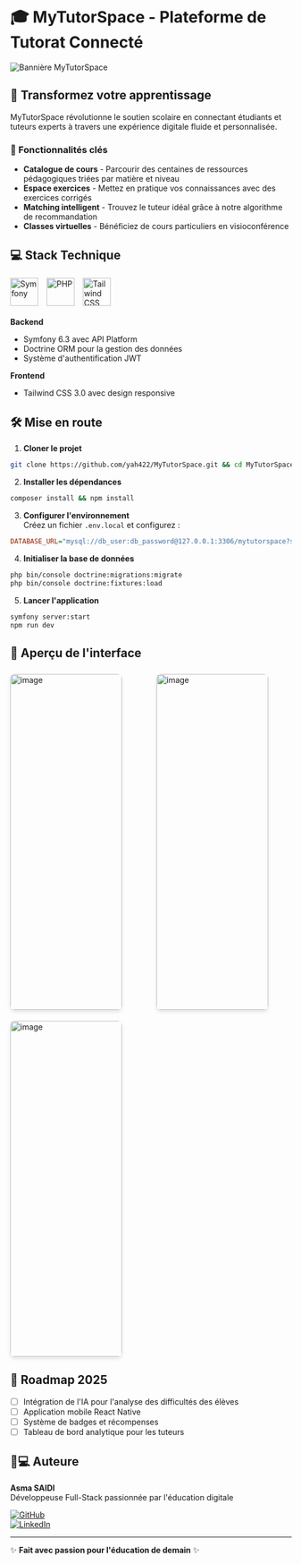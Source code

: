 # 🎓 MyTutorSpace - Plateforme de Tutorat Connecté

![Bannière MyTutorSpace](https://github.com/user-attachments/assets/1f595fc5-0969-45be-b2b0-ae8641e4b1e0)

## 🌟 Transformez votre apprentissage

MyTutorSpace révolutionne le soutien scolaire en connectant étudiants et tuteurs experts à travers une expérience digitale fluide et personnalisée.

### 🚀 Fonctionnalités clés
- **Catalogue de cours** - Parcourir des centaines de ressources pédagogiques triées par matière et niveau
- **Espace exercices** - Mettez en pratique vos connaissances avec des exercices corrigés
- **Matching intelligent** - Trouvez le tuteur idéal grâce à notre algorithme de recommandation
- **Classes virtuelles** - Bénéficiez de cours particuliers en visioconférence

## 💻 Stack Technique

<div style="display: flex; gap: 15px; flex-wrap: wrap; margin: 20px 0;">
    <img src="https://github.com/user-attachments/assets/3b8add42-9228-459f-b2e7-341bc45d2d3e" alt="Symfony" width="50">
    <img src="https://github.com/user-attachments/assets/6aeaeefc-e510-4f19-9b60-78f3e7b7e2ca" alt="PHP" width="50">
    <img src="https://github.com/user-attachments/assets/38794bac-1b9d-4884-a8f6-ca497ed1ae21" alt="Tailwind CSS" width="50">
</div>

**Backend**  
- Symfony 6.3 avec API Platform  
- Doctrine ORM pour la gestion des données  
- Système d'authentification JWT  

**Frontend**  
- Tailwind CSS 3.0 avec design responsive  

## 🛠 Mise en route

1. **Cloner le projet**
```bash
git clone https://github.com/yah422/MyTutorSpace.git && cd MyTutorSpace
```

2. **Installer les dépendances**
```bash
composer install && npm install
```

3. **Configurer l'environnement**  
Créez un fichier `.env.local` et configurez :
```ini
DATABASE_URL="mysql://db_user:db_password@127.0.0.1:3306/mytutorspace?serverVersion=8.0"
```

4. **Initialiser la base de données**
```bash
php bin/console doctrine:migrations:migrate
php bin/console doctrine:fixtures:load
```

5. **Lancer l'application**
```bash
symfony server:start
npm run dev
```

## 📱 Aperçu de l'interface

<div style="display: grid; grid-template-columns: repeat(2, 1fr); gap: 20px; margin: 25px 0;">
<img width="200" height="600" alt="image" style="border-radius: 8px; box-shadow: 0 4px 6px rgba(0,0,0,0.1);" src="https://github.com/user-attachments/assets/f757d782-8091-49ff-85f5-973ae75a3c02" />
<img width="200" height="600" style="border-radius: 8px; box-shadow: 0 4px 6px rgba(0,0,0,0.1);" alt="image" src="https://github.com/user-attachments/assets/2d5efd13-2e3a-41aa-8850-61ae3420337c" />
<img width="200" height="600" style="border-radius: 8px; box-shadow: 0 4px 6px rgba(0,0,0,0.1);" alt="image" src="https://github.com/user-attachments/assets/3e9b31dc-3fbd-4e3f-9933-a134242f40e0" />

</div>

## 📅 Roadmap 2025
- [ ] Intégration de l'IA pour l'analyse des difficultés des élèves
- [ ] Application mobile React Native
- [ ] Système de badges et récompenses
- [ ] Tableau de bord analytique pour les tuteurs

## 👩💻 Auteure
**Asma SAIDI**  
Développeuse Full-Stack passionnée par l'éducation digitale  

[![GitHub](https://img.shields.io/badge/GitHub-Profile-%23181717?logo=github)](https://github.com/yah422)  
[![LinkedIn](https://img.shields.io/badge/LinkedIn-Connect-%230A66C2?logo=linkedin)](https://linkedin.com/in/asma-saïdi-698b07297)

---

✨ **Fait avec passion pour l'éducation de demain** ✨
